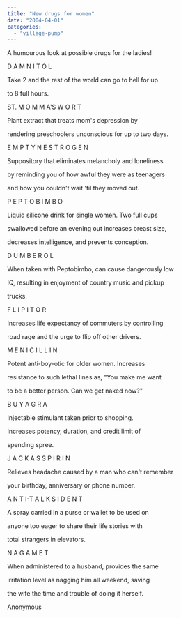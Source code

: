 ```yaml
---
title: "New drugs for women"
date: "2004-04-01"
categories: 
  - "village-pump"
---
```


A humourous look at possible drugs for the ladies!

D A M N I T O L

Take 2 and the rest of the world can go to hell for up

to 8 full hours.

ST. M O M M A'S W O R T

Plant extract that treats mom's depression by

rendering preschoolers unconscious for up to two days.

E M P T Y N E S T R O G E N

Suppository that eliminates melancholy and loneliness

by reminding you of how awful they were as teenagers

and how you couldn't wait 'til they moved out.

P E P T O B I M B O

Liquid silicone drink for single women. Two full cups

swallowed before an evening out increases breast size,

decreases intelligence, and prevents conception.

D U M B E R O L

When taken with Peptobimbo, can cause dangerously low

IQ, resulting in enjoyment of country music and pickup

trucks.

F L I P I T O R

Increases life expectancy of commuters by controlling

road rage and the urge to flip off other drivers.

M E N I C I L L I N

Potent anti-boy-otic for older women. Increases

resistance to such lethal lines as, "You make me want

to be a better person. Can we get naked now?"

B U Y A G R A

Injectable stimulant taken prior to shopping.

Increases potency, duration, and credit limit of

spending spree.

J A C K A S S P I R I N

Relieves headache caused by a man who can't remember

your birthday, anniversary or phone number.

A N T I-T A L K S I D E N T

A spray carried in a purse or wallet to be used on

anyone too eager to share their life stories with

total strangers in elevators.

N A G A M E T

When administered to a husband, provides the same

irritation level as nagging him all weekend, saving

the wife the time and trouble of doing it herself.

Anonymous
